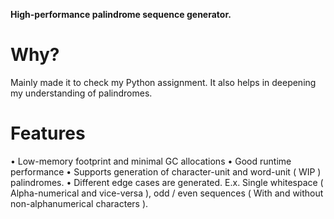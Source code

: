 **High-performance palindrome sequence generator.**

# Why?
Mainly made it to check my Python assignment. It also helps in deepening my understanding of palindromes.

# Features
• Low-memory footprint and minimal GC allocations
• Good runtime performance
• Supports generation of character-unit and word-unit ( WIP ) palindromes.
• Different edge cases are generated. E.x. Single whitespace ( Alpha-numerical and vice-versa ), odd / even sequences ( With and without non-alphanumerical characters ).
